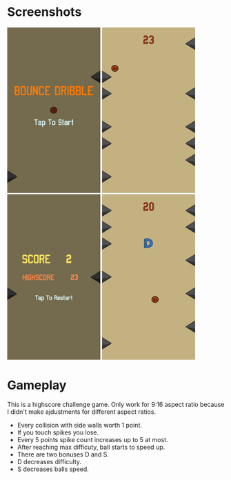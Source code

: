 # Screenshots

<img src="https://github.com/CaglarAlperen/bounce-dribble-unity/blob/main/Screenshots/Screenshot1.PNG" width="216" height="384">  <img src="https://github.com/CaglarAlperen/bounce-dribble-unity/blob/main/Screenshots/Screenshot2.PNG" width="216" height="384"> <img src="https://github.com/CaglarAlperen/bounce-dribble-unity/blob/main/Screenshots/Screenshot3.PNG" width="216" height="384"> <img src="https://github.com/CaglarAlperen/bounce-dribble-unity/blob/main/Screenshots/Screenshot4.PNG" width="216" height="384">

# Gameplay

This is a highscore challenge game. Only work for 9:16 aspect ratio because I didn't make ajdustments for different aspect ratios.
* Every collision with side walls worth 1 point. 
* If you touch spikes you lose. 
* Every 5 points spike count increases up to 5 at most.
* After reaching max difficuty, ball starts to speed up.
* There are two bonuses D and S.
* D decreases difficulty.
* S decreases balls speed.

